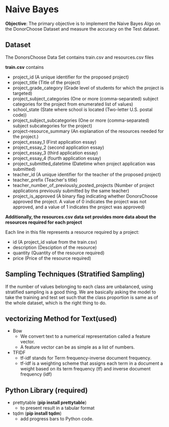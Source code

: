 # Naive Bayes
**Objective**: The primary objective is to implement the Naive Bayes Algo on the DonorChoose Dataset and measure the accuracy on the Test dataset.

## Dataset
The DonorsChoose Data Set contains train.csv and resources.csv files

**train.csv** contains
* project_id (A unique identifier for the proposed project)
* project_title (Title of the project)
* project_grade_category (Grade level of students for which the project is targeted)
* project_subject_categories (One or more (comma-separated) subject categories for the project from enumerated list of values)
* school_state (State where school is located (Two-letter U.S. postal code))
* project_subject_subcategories (One or more (comma-separated) subject subcategories for the project)
* project-resource_summary (An explanation of the resources needed for the project.)
* project_essay_1 (First application essay)
* project_essay_2 (second application essay)
* project_essay_3 (third application essay)
* project_essay_4 (fourth application essay)
* project_submitted_datetime (Datetime when project application was submitted)
* teacher_id (A unique identifier for the teacher of the proposed project)
* teacher_prefix (Teacher's title)
* teacher_number_of_previously_posted_projects (Number of project applications previously submitted by the same teacher)
* project_is_approved (A binary flag indicating whether DonorsChoose approved the project. A value of 0 indicates the project was not approved, and a value of 1 indicates the project was approved)

**Additionally, the resources.csv data set provides more data about the resources required for each project**

Each line in this file represents a resource required by a project:

* id (A project_id value from the train.csv)
* description (Desciption of the resource)
* quantity (Quantity of the resource required)
* price (Price of the resource required)

## Sampling Techniques (Stratified Sampling)

If the number of values belonging to each class are unbalanced, using stratified sampling is a good thing. We are basically asking the model to take the training and test set such that the class proportion is same as of the whole dataset, which is the right thing to do.

## vectorizing Method for Text(used)
* Bow
  * We convert text to a numerical representation called a feature vector.
  * A feature vector can be as simple as a list of numbers.
* TFIDF
  * tf-idf stands for Term frequency-inverse document frequency.
  * tf-idf is a weighting scheme that assigns each term in a document a weight based on its term frequency (tf) and inverse document frequency (idf)
## Python Library (required)
* prettytable (**pip install prettytable**)
  * to present result in a tabular format
* tqdm (**pip install tqdm**)
  *  add progress bars to Python code.
